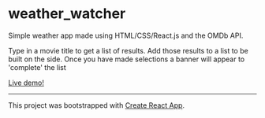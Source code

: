 # weather_watcher
Simple weather app made using HTML/CSS/React.js and the OMDb API.

Type in a movie title to get a list of results. Add those results to a list to be built on the side. Once you have made selections a banner will appear to 'complete' the list

<a href="https://whispering-springs-00287.herokuapp.com/" target="_blank" title="The Shoppies">Live demo!</a>

---
This project was bootstrapped with [Create React App](https://github.com/facebook/create-react-app).
